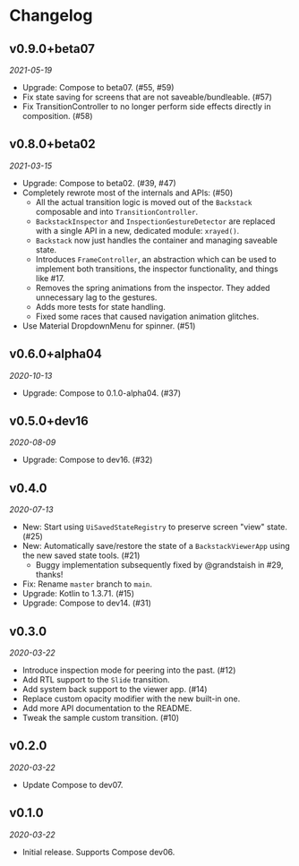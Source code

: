 Changelog
=========

## v0.9.0+beta07

_2021-05-19_

 * Upgrade: Compose to beta07. (#55, #59)
 * Fix state saving for screens that are not saveable/bundleable. (#57)
 * Fix TransitionController to no longer perform side effects directly in composition. (#58)

## v0.8.0+beta02

_2021-03-15_

 * Upgrade: Compose to beta02. (#39, #47)
 * Completely rewrote most of the internals and APIs: (#50)
   * All the actual transition logic is moved out of the `Backstack` composable and into `TransitionController`.
   * `BackstackInspector` and `InspectionGestureDetector` are replaced with a single API in a new, dedicated module: `xrayed()`.
   * `Backstack` now just handles the container and managing saveable state.
   * Introduces `FrameController`, an abstraction which can be used to implement both transitions, the inspector functionality, and things like #17.
   * Removes the spring animations from the inspector. They added unnecessary lag to the gestures.
   * Adds more tests for state handling.
   * Fixed some races that caused navigation animation glitches.
 * Use Material DropdownMenu for spinner. (#51)

## v0.6.0+alpha04

_2020-10-13_

 * Upgrade: Compose to 0.1.0-alpha04. (#37)

## v0.5.0+dev16

_2020-08-09_

 * Upgrade: Compose to dev16. (#32)

## v0.4.0

_2020-07-13_

 * New: Start using `UiSavedStateRegistry` to preserve screen "view" state. (#25)
 * New: Automatically save/restore the state of a `BackstackViewerApp` using the new saved state tools. (#21)
   * Buggy implementation subsequently fixed by @grandstaish in #29, thanks!
 * Fix: Rename `master` branch to `main`.
 * Upgrade: Kotlin to 1.3.71. (#15)
 * Upgrade: Compose to dev14. (#31)

## v0.3.0

_2020-03-22_

 * Introduce inspection mode for peering into the past. (#12)
 * Add RTL support to the `Slide` transition.
 * Add system back support to the viewer app. (#14)
 * Replace custom opacity modifier with the new built-in one.
 * Add more API documentation to the README.
 * Tweak the sample custom transition. (#10)

## v0.2.0

_2020-03-22_

 * Update Compose to dev07.

## v0.1.0

_2020-03-22_

 * Initial release. Supports Compose dev06.
